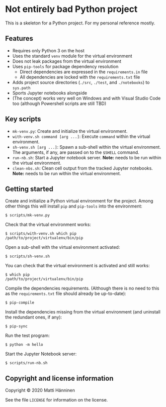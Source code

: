 # Not entirely bad Python project

This is a skeleton for a Python project.  For my personal reference mostly.

## Features

- Requires only Python 3 on the host
- Uses the standard `venv` module for the virtual environment
- Does not leak packages from the virtual environment
- Uses `pip-tools` for package dependency resolution
  - Direct dependencies are expressed in the `requirements.in` file
  - All dependencies are locked with the `requirements.txt` file
- Adds project source directories (`./src`, `./test`, and `./notebooks`) to
  `sys.path`
- Sports Jupyter notebooks alongside
- (The concept) works very well on Windows and with Visual Studio Code too
  (although Powershell scripts are still TBD)

## Key scripts

- `mk-venv.py`: Create and initialize the virtual environment.
- `with-venv.sh command [arg ...]`: Execute `command` within the virtual
  environment.
- `sh-venv.sh [arg ...]`: Spawn a sub-shell within the virtual environment.
  The arguments, if any, are passed on to the `$SHELL` command.
- `run-nb.sh`: Start a Jupyter notebook server. **Note:** needs to be run
  within the virtual environment.
- `clean-nbs.sh`: Clean cell output from the tracked Jupyter
  notebooks. **Note:** needs to be run within the virtual environment.

## Getting started

Create and initialize a Python virtual environment for the project.  Among
other things this will install `pip` and `pip-tools` into the environment:

```console
$ scripts/mk-venv.py
```

Check that the virtual environment works:

```console
$ scripts/with-venv.sh which pip
/path/to/project/virtualenv/bin/pip
```

Open a sub-shell with the virtual environment activated:

```console
$ scripts/sh-venv.sh
```

You can check that the virtual environment is activated and still works:

```console
$ which pip
/path/to/project/virtualenv/bin/pip
```

Compile the dependencies requirements. (Although there is no need to this as
the `requirements.txt` file should already be up-to-date):

```console
$ pip-compile
```

Install the dependencies missing from the virtual environment (and uninstall
the redundant ones, if any):

```console
$ pip-sync
```

Run the test program:

```console
$ python -m hello
```

Start the Jupyter Notebook server:

```console
$ scripts/run-nb.sh
```

## Copyright and license information

Copyright © 2020 Matti Hänninen

See the file `LICENSE` for information on the license.
